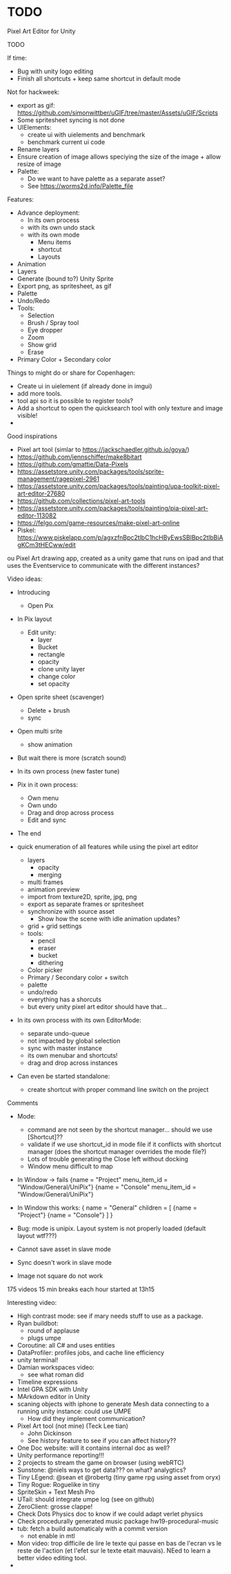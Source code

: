 # TODO

Pixel Art Editor for Unity

TODO

If time:
* Bug with unity logo editing
* Finish all shortcuts + keep same shortcut in default mode

Not for hackweek:
* export as gif: https://github.com/simonwittber/uGIF/tree/master/Assets/uGIF/Scripts
* Some spritesheet syncing is not done
* UIElements:
	* create ui with uielements and benchmark
	* benchmark current ui code
* Rename layers
* Ensure creation of image allows speciying the size of the image + allow resize of image
* Palette:
	* Do we want to have palette as a separate asset?
	* See https://worms2d.info/Palette_file


Features:
* Advance deployment:
    * In its own process
    * with its own undo stack
    * with its own mode
        * Menu items
        * shortcut
        * Layouts
* Animation
* Layers
* Generate (bound to?) Unity Sprite
* Export png, as spritesheet, as gif
* Palette
* Undo/Redo
* Tools:
    * Selection
    * Brush / Spray tool
    * Eye dropper
    * Zoom
    * Show grid
    * Erase
* Primary Color + Secondary color


Things to might do or share for Copenhagen:
* Create ui in uielement (if already done in imgui)
* add more tools.
* tool api so it is possible to register tools?
* Add a shortcut to open the quicksearch tool with only texture and image visible!
* 

Good inspirations


* Pixel art tool (simlar to https://jackschaedler.github.io/goya/)
* https://github.com/jennschiffer/make8bitart
* https://github.com/gmattie/Data-Pixels
* https://assetstore.unity.com/packages/tools/sprite-management/ragepixel-2961
* https://assetstore.unity.com/packages/tools/painting/upa-toolkit-pixel-art-editor-27680
* https://github.com/collections/pixel-art-tools
* https://assetstore.unity.com/packages/tools/painting/pia-pixel-art-editor-113082
* https://felgo.com/game-resources/make-pixel-art-online
* Piskel:  https://www.piskelapp.com/p/agxzfnBpc2tlbC1hcHByEwsSBlBpc2tlbBiAgKCm3tHECww/edit


ou Pixel Art drawing app, created as a unity game that runs on ipad and that uses the Eventservice to communicate with the different instances?


Video ideas:

- Introducing
    - Open Pix
- In Pix layout
    - Edit unity:
        - layer
        - Bucket
        - rectangle
        - opacity
        - clone unity layer
        - change color
        - set opacity
- Open sprite sheet (scavenger)
    - Delete + brush
    - sync
- Open multi srite
    - show animation
- But wait there is more (scratch sound)
- In its own process (new faster tune)
- Pix in it own process:
    - Own menu
    - Own undo
    - Drag and drop across process
    - Edit and sync
- The end


- quick enumeration of all features while using the pixel art editor
    - layers
        - opacity
        - merging
    - multi frames
    - animation preview
    - import from texture2D, sprite, jpg, png 
    - export as separate frames or spritesheet
    - synchronize with source asset
        - Show how the scene with idle animation updates?
    - grid + grid settings
    - tools:
        - pencil
        - eraser
        - bucket
        - dithering
    - Color picker
    - Primary / Secondary color + switch
    - palette
    - undo/redo
    - everything has a shorcuts
    - but every unity pixel art editor should have that...

- In its own process with its own EditorMode:
    - separate undo-queue
    - not impacted by global selection
    - sync with master instance
    - its own menubar and shortcuts!
    - drag and drop across instances
- Can even be started standalone:
    - create shortcut with proper command line switch on the project


Comments
- Mode:
    - command are not seen by the shortcut manager... should we use [Shortcut]??
    - validate if we use shortcut_id in mode file if it conflicts with shortcut manager (does the shortcut manager overrides the mode file?)
    - Lots of trouble generating the Close left without docking
    - Window menu difficult to map

- In Window -> fails
{name = "Project" menu_item_id = "Window/General/UniPix"}
{name = "Console" menu_item_id = "Window/General/UniPix"}
- In Window this works:
{
    name = "General"
    children = [
        {name = "Project"}
        {name = "Console"}
    ]
}
- Bug: mode is unipix. Layout system is not properly loaded (default layout wtf???)
- Cannot save asset in slave mode
- Sync doesn't work in slave mode
- Image not square do not work

175 videos
15 min breaks each hour
started at 13h15

Interesting video:
- High contrast mode: see if mary needs stuff to use as a package.
- Ryan buildbot: 
    - round of applause
    - plugs umpe
- Coroutine: all C# and uses entities
- DataProfiler: profiles jobs, and cache line efficiency
- unity terminal!
- Damian workspaces video:
    - see what roman did
- Timeline expressions
- Intel GPA SDK with Unity
- MArkdown editor in Unity
- scaning objects with iphone to generate Mesh data connecting to a running unity instance: could use UMPE 
    - How did they implement communication?
- Pixel Art tool (not mine) (Teck Lee tian)
    - John Dickinson
    - See history feature to see if you can affect history??
- One Doc website: will it contains internal doc as well?
- Unity performance reporting!!! 
- 2 projects to stream the game on browser (using webRTC)
- Sunstone: @niels ways to get data??? on what? analygtics?
- Tiny LEgend: @sean et @robertg (tiny game rpg using asset from oryx)
- Tiny Rogue: Roguelike in tiny 
- SpriteSkin + Text Mesh Pro
- UTail: should integrate umpe log (see on github)
- ZeroClient: grosse clappe!
- Check Dots Physics doc to know if we could adapt verlet physics
- Check procedurally generated music package hw19-procedural-music
- tub: fetch a build automaticaly with a commit version
    - not enable in mtl
- Mon video: trop difficile de lire le texte qui passe en bas de l'ecran vs le reste de l'action (et l'efet sur le texte etait mauvais). NEed to learn a better video editing tool.
- 
